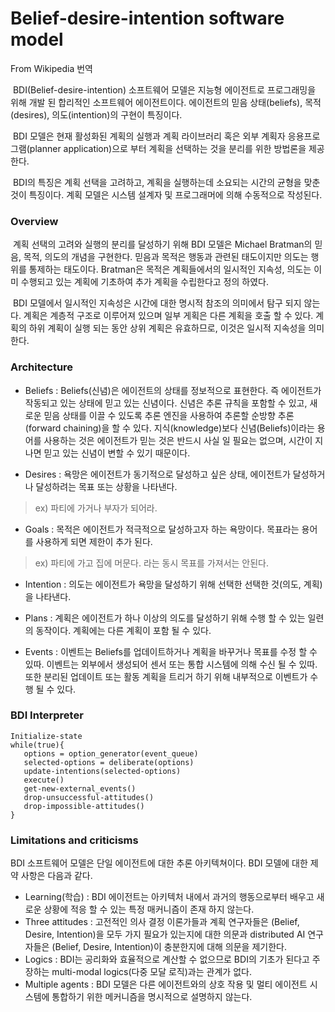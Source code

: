 # Belief-desire-intention software model
From Wikipedia 번역

&nbsp;BDI(Belief-desire-intention) 소프트웨어 모델은 지능형 에이전트로 프로그래밍을 위해 개발 된 합리적인 소프트웨어 에이전트이다.
에이전트의 믿음 상태(beliefs), 목적(desires), 의도(intention)의 구현이 특징이다.

&nbsp;BDI 모델은 현재 활성화된 계획의 실행과 계획 라이브러리 혹은 외부 계획자 응용프로그램(planner application)으로 부터 계획을 선택하는 것을 분리를 위한 방법론을 제공한다.

&nbsp;BDI의 특징은 계획 선택을 고려하고, 계획을 실행하는데 소요되는 시간의 균형을 맞춘 것이 특징이다. 계획 모델은 시스템 설계자 및 프로그래머에 의해 수동적으로 작성된다.

### Overview

&nbsp;계획 선택의 고려와 실행의 분리를 달성하기 위해 BDI 모델은 Michael Bratman의 믿음, 목적, 의도의 개념을 구현한다. 믿음과 목적은 행동과 관련된 태도이지만 의도는 행위를 통제하는 태도이다. Bratman은 목적은 계획들에서의 일시적인 지속성, 의도는 이미 수행되고 있는 계획에 기초하여 추가 계획을 수립한다고 정의 하였다. 

&nbsp;BDI 모델에서 일시적인 지속성은 시간에 대한 명시적 참조의 의미에서 탐구 되지 않는다. 계획은 계층적 구조로 이루어져 있으며 일부 게획은 다른 계획을 호출 할 수 있다. 계획의 하위 계획이 실행 되는 동안 상위 계획은 유효하므로, 이것은 일시적 지속성을 의미 한다.

### Architecture
* Beliefs : Beliefs(신념)은 에이전트의 상태를 정보적으로 표현한다. 즉 에이전트가 작동되고 있는 상태에 믿고 있는 신념이다. 신념은 추론 규칙을 포함할 수 있고, 새로운 믿음 상태를 이끌 수 있도록 추론 엔진을 사용하여 추론할 순방향 추론(forward chaining)을 할 수 있다. 지식(knowledge)보다 신념(Beliefs)이라는 용어를 사용하는 것은 에이전트가 믿는 것은 반드시 사실 일 필요는 없으며, 시간이 지나면 믿고 있는 신념이 변할 수 있기 때문이다.

* Desires : 욕망은 에이전트가 동기적으로 달성하고 싶은 상태, 에이전트가 달성하거나 달성하려는 목표 또는 상황을 나타낸다. 
> ex) 파티에 가거나 부자가 되어라.

* Goals : 목적은 에이전트가 적극적으로 달성하고자 하는 욕망이다. 목표라는 용어를 사용하게 되면 제한이 추가 된다.

> ex) 파티에 가고 집에 머문다. 라는 동시 목표를 가져서는 안된다.

* Intention : 의도는 에이전트가 욕망을 달성하기 위해 선택한 선택한 것(의도, 계획)을 나타낸다.

* Plans : 계획은 에이전트가 하나 이상의 의도를 달성하기 위해 수행 할 수 있는 일련의 동작이다. 계획에는 다른 계획이 포함 될 수 있다.

* Events : 이벤트는 Beliefs를 업데이트하거나 계획을 바꾸거나 목표를 수정 할 수 있따. 이벤트는 외부에서 생성되어 센서 또는 통합 시스템에 의해 수신 될 수 있따. 또한 분리된 업데이트 또는 활동 계획을 트리거 하기 위해 내부적으로 이벤트가 수행 될 수 있다.

### BDI Interpreter

```
Initialize-state
while(true){
   options = option_generator(event_queue)
   selected-options = deliberate(options)
   update-intentions(selected-options)
   execute()
   get-new-external_events()
   drop-unsuccessful-attitudes()
   drop-impossible-attitudes()
}
```

### Limitations and criticisms

BDI 소프트웨어 모델은 단일 에이전트에 대한 추론 아키텍쳐이다. BDI 모델에 대한 제약 사항은 다음과 같다.

* Learning(학습) : BDI 에이전트는 아키텍처 내에서 과거의 행동으로부터 배우고 새로운 상황에 적응 할 수 있는 특정 매커니즘이 존재 하지 않는다.
* Three attitudes : 고전적인 의사 결정 이론가들과 계획 연구자들은 (Belief, Desire, Intention)을 모두 가지 필요가 있는지에 대한 의문과 distributed AI 연구자들은 (Belief, Desire, Intention)이 충분한지에 대해 의문을 제기한다.
* Logics : BDI는 공리화와 효율적으로 계산할 수 없으므로 BDI의 기초가 된다고 주장하는 multi-modal logics(다중 모달 로직)과는 관계가 없다.
* Multiple agents : BDI 모델은 다른 에이전트와의 상호 작용 및 멀티 에이전트 시스템에 통합하기 위한 메커니즘을 명시적으로 설명하지 않는다.

